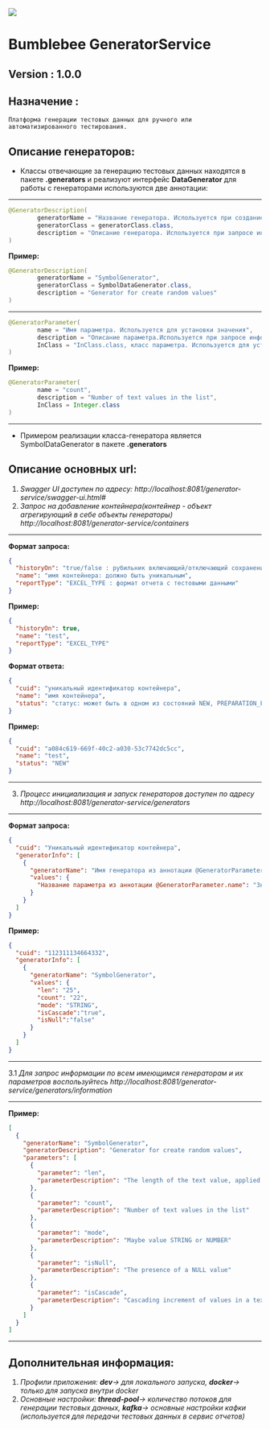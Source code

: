 ![](https://i.ibb.co/PNq2bYt/788135203-w640-h640-pchelovodbiz.png)
# Bumblebee GeneratorService 
## Version : 1.0.0
## Назначение :
`Платформа генерации тестовых данных для ручного или автоматизированного тестирования.`
## Описание генераторов:
* Классы отвечающие за генерацию тестовых данных находятся в пакете **.generators** и реализуют интерфейс **DataGenerator** для работы с генераторами используются две аннотации:
---
```java
@GeneratorDescription(
        generatorName = "Название генератора. Используется при создание объекта и валидации параметров",
        generatorClass = generatorClass.class,
        description = "Описание генератора. Используется при запросе информации о имеющихся генераторах"
)
```
**Пример:**
```java
@GeneratorDescription(
        generatorName = "SymbolGenerator",
        generatorClass = SymbolDataGenerator.class,
        description = "Generator for create random values"
)
```
---
```java
@GeneratorParameter(
        name = "Имя параметра. Используется для установки значения",
        description = "Описание параметра.Используется при запросе информации о параметрах генератора",
        InClass = "InClass.class, класс параметра. Используется для установки значени. !Не использовать примитивные типы!"
)
```
**Пример:**
```java
@GeneratorParameter(
        name = "count",
        description = "Number of text values in the list",
        InClass = Integer.class
)
```
---
* Примером реализации класса-генератора является SymbolDataGenerator в пакете **.generators**

## Описание основных url:
1. *Swagger UI доступен по адресу: http://localhost:8081/generator-service/swagger-ui.html#*
2. *Запрос на добавление контейнера(контейнер - объект агрегирующий в себе объекты генераторы) http://localhost:8081/generator-service/containers*
---
**Формат запроса:**
```json
{
  "historyOn": "true/false : рубильник включающий/отключающий сохранение тестовых данных в БД" ,
  "name": "имя контейнера: должно быть уникальным",
  "reportType": "EXCEL_TYPE : формат отчета c тестовыми данными"
}
```
**Пример:**
```json
{
  "historyOn": true,
  "name": "test",
  "reportType": "EXCEL_TYPE"
}
```
**Формат ответа:**
```json
{
  "cuid": "уникальный идентификатор контейнера",
  "name": "имя контейнера",
  "status": "статус: может быть в одном из состояний NEW, PREPARATION_FOR_GENERATION, GENERATION_COMPLETED, GENERATION_ERROR, CONTAINER_REMOVED"
}
```
**Пример:**
```json
{
  "cuid": "a084c619-669f-40c2-a030-53c7742dc5cc",
  "name": "test",
  "status": "NEW"
}
```

---
3. *Процесс инициализация и запуск генераторов доступен по адресу http://localhost:8081/generator-service/generators*
---
**Формат запроса:**
```json
{
  "cuid": "Уникальный идентификатор контейнера",
  "generatorInfo": [
    {
      "generatorName": "Имя генератора из аннотации @GeneratorParameter.generatorName",
      "values": {
        "Название параметра из аннотации @GeneratorParameter.name": "Значение параметра"
      }
    }
  ]
}
```
**Пример:**
```json
{
  "cuid": "112311134664332",
  "generatorInfo": [
    {
      "generatorName": "SymbolGenerator",
      "values": {
        "len": "25",
        "count": "22",
        "mode": "STRING",
        "isCascade":"true",
        "isNull":"false"
      }
    }
  ]
}
```
---
3.1 *Для запрос информации по всем имеющимся генераторам и их параметров воспользуйтесь http://localhost:8081/generator-service/generators/information*

---
**Пример:**
```json
[
  {
    "generatorName": "SymbolGenerator",
    "generatorDescription": "Generator for create random values",
    "parameters": [
      {
        "parameter": "len",
        "parameterDescription": "The length of the text value, applied if isCascade = false"
      },
      {
        "parameter": "count",
        "parameterDescription": "Number of text values in the list"
      },
      {
        "parameter": "mode",
        "parameterDescription": "Maybe value STRING or NUMBER"
      },
      {
        "parameter": "isNull",
        "parameterDescription": "The presence of a NULL value"
      },
      {
        "parameter": "isCascade",
        "parameterDescription": "Cascading increment of values in a text expression"
      }
    ]
  }
]
```
---

## Дополнительная информация:
1. *Профили приложения: **dev**-> для локального запуска, **docker**-> только для запуска внутри docker*
2. *Основные настройки: **thread-pool**-> количество потоков для генерации тестовых данных, **kafka**-> основные настройки кафки (используется для передачи тестовых данных в сервис отчетов)*






